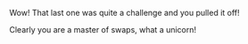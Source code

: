 Wow! That last one was quite a challenge and you pulled it off! 

Clearly you are a master of swaps, what a unicorn! <emoji id="unicorn_face"/>